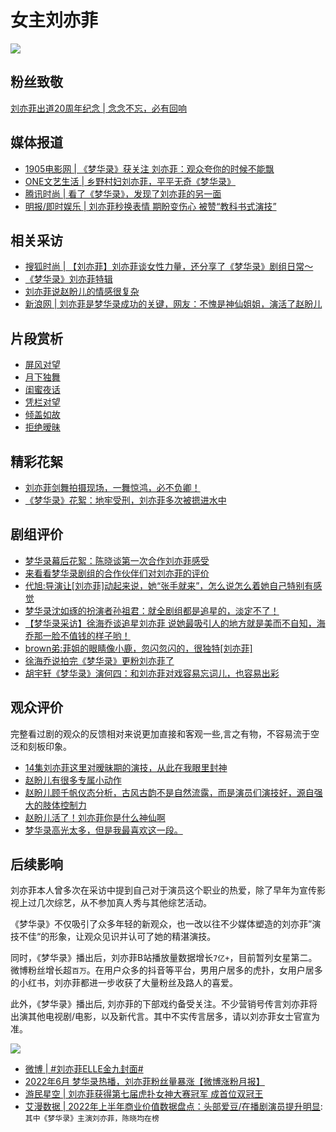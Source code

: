 
# 女主刘亦菲

![](/image/team/cc.jpg)



## 粉丝致敬

[刘亦菲出道20周年纪念 | 念念不忘，必有回响](https://www.bilibili.com/video/BV1hL4y1N7oB/?spm_id_from=333.999.0.0&vd_source=087d424162639011a33e46dbbd019cfd)



## 媒体报道
* [1905电影网 | 《梦华录》获关注 刘亦菲：观众夸你的时候不能飘](https://www.1905.com/news/20220618/1582627.shtml)
* [ONE文艺生活 | 乡野村妇刘亦菲，平平无奇《梦华录》](https://mp.weixin.qq.com/s/wcvKTD89iqoUluWLPWATRg)
* [腾讯时尚 | 看了《梦华录》，发现了刘亦菲的另一面](https://mp.weixin.qq.com/s/fOPI6UnwaOQKGRsBoDkzkA)
* [明报/即时娱乐 | 刘亦菲秒换表情 期盼变伤心 被赞“教科书式演技”](https://ol.mingpao.com/ldy/showbiz/latest/20220907/1662548828290/%E5%A4%A2%E8%8F%AF%E9%8C%84-%E5%8A%89%E4%BA%A6%E8%8F%B2%E7%A7%92%E6%8F%9B%E8%A1%A8%E6%83%85-%E6%9C%9F%E7%9B%BC%E8%AE%8A%E5%82%B7%E5%BF%83-%E6%9B%AC%E3%80%8C%E6%95%99%E7%A7%91%E6%9B%B8%E5%BC%8F%E6%BC%94%E6%8A%80%E3%80%8D)



## 相关采访

* [搜狐时尚 | 【刘亦菲】刘亦菲谈女性力量，还分享了《梦华录》剧组日常～](https://www.bilibili.com/video/BV1r3411h7tk/?vd_source=087d424162639011a33e46dbbd019cfd)
* [《梦华录》刘亦菲特辑](https://www.bilibili.com/video/BV1934y1j7tG/?spm_id_from=333.337.search-card.all.click&vd_source=087d424162639011a33e46dbbd019cfd)
* [刘亦菲说赵盼儿的情感很复杂](https://www.bilibili.com/video/BV1RT411V7br/?spm_id_from=333.999.0.0&vd_source=087d424162639011a33e46dbbd019cfd)
* [新浪网 | 刘亦菲是梦华录成功的关键，网友：不愧是神仙姐姐，演活了赵盼儿](https://k.sina.com.cn/article_6773195183_193b6c1af00102bv4a.html?from=ent&subch=star)




## 片段赏析
* [屏风对望](https://www.bilibili.com/video/BV1yv4y1w7zz/?spm_id_from=333.999.0.0&vd_source=087d424162639011a33e46dbbd019cfd)
* [月下独舞](https://www.bilibili.com/video/BV1L94y1U7bR/?spm_id_from=333.788.recommend_more_video.20&vd_source=087d424162639011a33e46dbbd019cfd)
* [闺蜜夜话](https://www.bilibili.com/video/BV1Zt4y1p7g6/?spm_id_from=333.337.search-card.all.click&vd_source=087d424162639011a33e46dbbd019cfd)
* [凭栏对望](https://www.bilibili.com/video/BV14r4y1G7G4/?spm_id_from=333.788.recommend_more_video.2&vd_source=087d424162639011a33e46dbbd019cfd)
* [倾盖如故](https://www.bilibili.com/video/BV1oU4y1y7T3/?spm_id_from=333.337.search-card.all.click&vd_source=087d424162639011a33e46dbbd019cfd)
* [拒绝暧昧](https://www.bilibili.com/video/BV1QS4y1i7VW/?spm_id_from=333.999.0.0&vd_source=087d424162639011a33e46dbbd019cfd)




## 精彩花絮

* [刘亦菲剑舞拍摄现场，一舞惊鸿，必不负卿！](https://www.bilibili.com/video/BV1VN4y1G7Sm/?spm_id_from=333.788.recommend_more_video.28&vd_source=087d424162639011a33e46dbbd019cfd)
* [《梦华录》花絮：地牢受刑，刘亦菲多次被摁进水中](https://www.bilibili.com/video/BV1FU4y1R7LV/?spm_id_from=333.788.recommend_more_video.23&vd_source=087d424162639011a33e46dbbd019cfd)



## 剧组评价

* [梦华录幕后花絮：陈晓谈第一次合作刘亦菲感受](https://www.bilibili.com/video/BV1tT41157Ak/?spm_id_from=333.788.recommend_more_video.1&vd_source=087d424162639011a33e46dbbd019cfd)
* [来看看梦华录剧组的合作伙伴们对刘亦菲的评价](https://www.bilibili.com/video/BV14g411C7B8/?spm_id_from=333.337.search-card.all.click&vd_source=087d424162639011a33e46dbbd019cfd)
* [代旭:导演让[刘亦菲]动起来说，她“张手就来”，怎么说怎么着她自己特别有感觉](https://www.bilibili.com/video/BV1KB4y1B7vG/?spm_id_from=333.788.recommend_more_video.14&vd_source=087d424162639011a33e46dbbd019cfd)
* [梦华录沈如琢的扮演者孙祖君：就全剧组都是追星的，淡定不了！](https://www.bilibili.com/video/BV1xa411x7kF/?spm_id_from=333.788.recommend_more_video.23&vd_source=087d424162639011a33e46dbbd019cfd)
* [【梦华录采访】徐海乔谈追星刘亦菲 说她最吸引人的地方就是美而不自知，海乔那一脸不值钱的样子哟！](https://www.bilibili.com/video/BV1TN4y1G7th/?spm_id_from=333.788.recommend_more_video.1&vd_source=087d424162639011a33e46dbbd019cfd)
* [brown弟:菲姐的眼睛像小鹿，忽闪忽闪的，很独特[刘亦菲]](https://www.bilibili.com/video/BV1CS4y177oL/?spm_id_from=333.788.recommend_more_video.-1&vd_source=087d424162639011a33e46dbbd019cfd)
* [徐海乔说拍完《梦华录》更粉刘亦菲了](https://www.bilibili.com/video/BV1gL4y1w7yD/?spm_id_from=333.788.recommend_more_video.17&vd_source=087d424162639011a33e46dbbd019cfd)
* [胡宇轩《梦华录》演何四：和刘亦菲对戏容易忘词儿，也容易出彩](https://m.bjnews.com.cn/detail/1655367764168021.html)


## 观众评价

完整看过剧的观众的反馈相对来说更加直接和客观一些,言之有物，不容易流于空泛和刻板印象。

* [14集刘亦菲这里对暧昧期的演技，从此在我眼里封神 ](https://www.douban.com/group/topic/268248681/?_i=4958469Rn8heGv)
* [赵盼儿有很多专属小动作 ](https://www.douban.com/group/topic/268622747/?_i=4958101Rn8heGv)
* [赵盼儿顾千帆仪态分析，古风古韵不是自然流露，而是演员们演技好，源自强大的肢体控制力 ](https://www.douban.com/group/topic/269438382/?_i=4957853Rn8heGv,4958039Rn8heGv)
* [赵盼儿活了！刘亦菲你是什么神仙啊](https://movie.douban.com/review/14434105/)
* [梦华录高光太多，但是我最喜欢这一段。 ](https://www.douban.com/group/topic/275082973/?_i=64957047359f7e0,4959361QjT7x08&dt_platform=wechat_friends&dt_dapp=1)



## 后续影响

刘亦菲本人曾多次在采访中提到自己对于演员这个职业的热爱，除了早年为宣传影视上过几次综艺，从不参加真人秀与其他综艺活动。

《梦华录》不仅吸引了众多年轻的新观众，也一改以往不少媒体塑造的刘亦菲”演技不佳“的形象，让观众见识并认可了她的精湛演技。

同时，《梦华录》播出后，刘亦菲B站播放量数据增长`7亿+`，目前暂列女星第二。微博粉丝增长超`百万`。在用户众多的抖音等平台，男用户居多的虎扑，女用户居多的小红书，刘亦菲都进一步收获了大量粉丝及路人的喜爱。

此外，《梦华录》播出后, 刘亦菲的下部戏约备受关注。不少营销号传言刘亦菲将出演其他电视剧/电影，以及新代言。其中不实传言居多，请以刘亦菲女士官宣为准。



![](/image/team/repo.jpg)


* [微博 | #刘亦菲ELLE金九封面#](https://weibo.com/1273610165/M1JeED63E?refer_flag=1001030103_)
* [2022年6月 梦华录热播，刘亦菲粉丝量暴涨【微博涨粉月报】](https://www.bilibili.com/video/BV1GG411W7YU/?vd_source=087d424162639011a33e46dbbd019cfd)
* [游民星空 | 刘亦菲获得第七届虎扑女神大赛冠军 成首位双冠王](https://www.gamersky.com/wenku/202209/1523607.shtml)
* [艾漫数据 | 2022年上半年商业价值数据盘点：头部爱豆/在播剧演员提升明显](https://mp.weixin.qq.com/s/BXcHVyWjFjP_uApvfkh5TA): `其中《梦华录》主演刘亦菲，陈晓均在榜`
